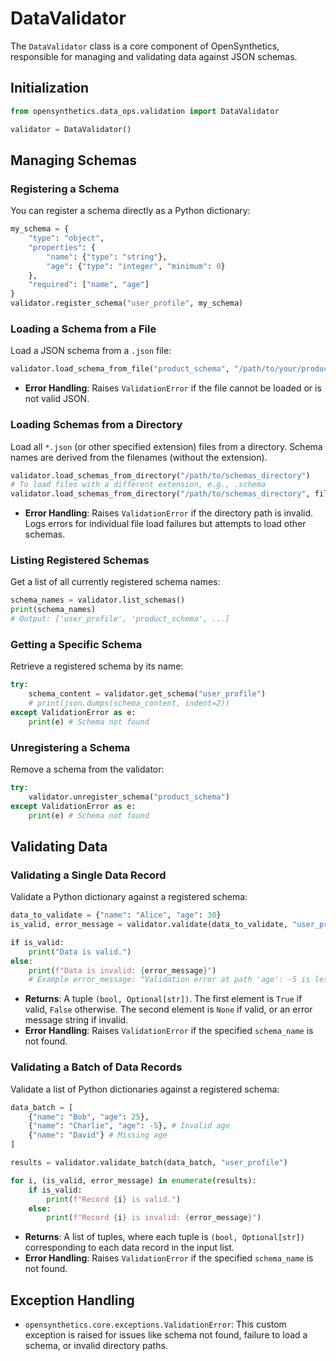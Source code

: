 # DataValidator

The `DataValidator` class is a core component of OpenSynthetics, responsible for managing and validating data against JSON schemas.

## Initialization

```python
from opensynthetics.data_ops.validation import DataValidator

validator = DataValidator()
```

## Managing Schemas

### Registering a Schema

You can register a schema directly as a Python dictionary:

```python
my_schema = {
    "type": "object",
    "properties": {
        "name": {"type": "string"},
        "age": {"type": "integer", "minimum": 0}
    },
    "required": ["name", "age"]
}
validator.register_schema("user_profile", my_schema)
```

### Loading a Schema from a File

Load a JSON schema from a `.json` file:

```python
validator.load_schema_from_file("product_schema", "/path/to/your/product_schema.json")
```
*   **Error Handling**: Raises `ValidationError` if the file cannot be loaded or is not valid JSON.

### Loading Schemas from a Directory

Load all `*.json` (or other specified extension) files from a directory. Schema names are derived from the filenames (without the extension).

```python
validator.load_schemas_from_directory("/path/to/schemas_directory")
# To load files with a different extension, e.g., .schema
validator.load_schemas_from_directory("/path/to/schemas_directory", file_extension=".schema")
```
*   **Error Handling**: Raises `ValidationError` if the directory path is invalid. Logs errors for individual file load failures but attempts to load other schemas.

### Listing Registered Schemas

Get a list of all currently registered schema names:

```python
schema_names = validator.list_schemas()
print(schema_names)
# Output: ['user_profile', 'product_schema', ...]
```

### Getting a Specific Schema

Retrieve a registered schema by its name:

```python
try:
    schema_content = validator.get_schema("user_profile")
    # print(json.dumps(schema_content, indent=2))
except ValidationError as e:
    print(e) # Schema not found
```

### Unregistering a Schema

Remove a schema from the validator:

```python
try:
    validator.unregister_schema("product_schema")
except ValidationError as e:
    print(e) # Schema not found
```

## Validating Data

### Validating a Single Data Record

Validate a Python dictionary against a registered schema:

```python
data_to_validate = {"name": "Alice", "age": 30}
is_valid, error_message = validator.validate(data_to_validate, "user_profile")

if is_valid:
    print("Data is valid.")
else:
    print(f"Data is invalid: {error_message}")
    # Example error_message: "Validation error at path 'age': -5 is less than the minimum of 0"
```
*   **Returns**: A tuple `(bool, Optional[str])`. The first element is `True` if valid, `False` otherwise. The second element is `None` if valid, or an error message string if invalid.
*   **Error Handling**: Raises `ValidationError` if the specified `schema_name` is not found.

### Validating a Batch of Data Records

Validate a list of Python dictionaries against a registered schema:

```python
data_batch = [
    {"name": "Bob", "age": 25},
    {"name": "Charlie", "age": -5}, # Invalid age
    {"name": "David"} # Missing age
]

results = validator.validate_batch(data_batch, "user_profile")

for i, (is_valid, error_message) in enumerate(results):
    if is_valid:
        print(f"Record {i} is valid.")
    else:
        print(f"Record {i} is invalid: {error_message}")
```
*   **Returns**: A list of tuples, where each tuple is `(bool, Optional[str])` corresponding to each data record in the input list.
*   **Error Handling**: Raises `ValidationError` if the specified `schema_name` is not found.

## Exception Handling

*   `opensynthetics.core.exceptions.ValidationError`: This custom exception is raised for issues like schema not found, failure to load a schema, or invalid directory paths. 